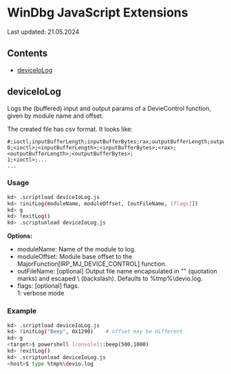 # WinDbg JavaScript Extensions
Last updated: 21.05.2024  

## Contents
- [deviceIoLog](#deviceIoLog)


## deviceIoLog
Logs the (buffered) input and output params of a DevieControl function, given by module name and offset.

The created file has csv format.
It looks like:
```
#;ioctl;inputBufferLength;inputBufferBytes;rax;outputBufferLength;outputBufferBytes;
0;<ioctl>;<inputBufferLength>;<inputBufferBytes>;<rax>;<outputBufferLength>;<outputBufferBytes>;
1;<ioctl>;...
...
```

### Usage
```bash
kd> .scriptload deviceIoLog.js
kd> !initLog(moduleName, moduleOffset, [outFileName, [flags]])
kd> g
kd> !exitLog()
kd> .scriptunload deviceIoLog.js
```
**Options:**
* moduleName: Name of the module to log.
* moduleOffset: Module base offset to the MajorFunction[IRP_MJ_DEVICE_CONTROL] function.
* outFileName: [optional] Output file name encapsulated in "" (quotation marks) and escaped \\ (backslash). Defaults to %tmp%\devio.log.
* flags: [optional] flags.  
         1: verbose mode

### Example
```bash
kd> .scriptload deviceIoLog.js
kd> !initLog("Beep", 0x1290)    # offset may be different
kd> g
<target>$ powershell [console]::beep(500,1000)
kd> !exitLog()
kd> .scriptunload deviceIoLog.js
<host>$ type %tmp%\devio.log
```
